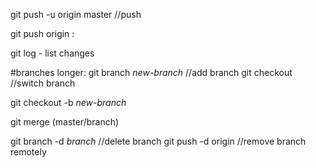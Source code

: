 
git push -u origin master //push

git push origin <source branch>:<destination branch>

git log - list changes


#branches
longer:
git branch *new-branch* //add branch
git checkout //switch branch

git checkout -b *new-branch*

git merge (master/branch)

git branch -d *branch* //delete branch
git push -d origin //remove branch remotely